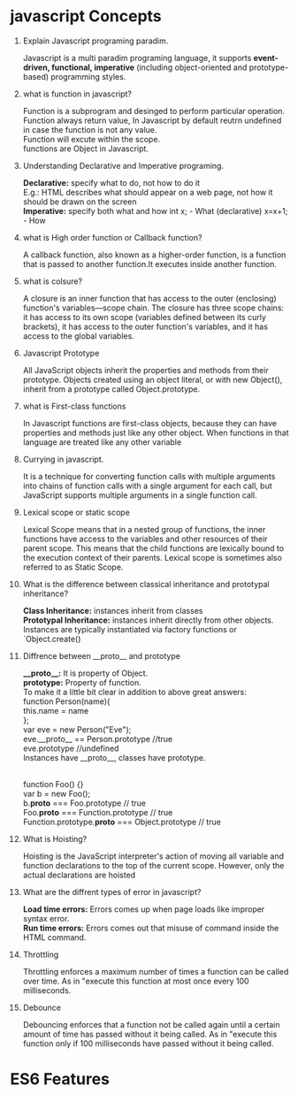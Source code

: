 <h1>javascript Concepts</h1>
  <ol>
  <li>
    Explain Javascript programing paradim.
    <p>
      Javascript is a multi paradim programing language, it supports <strong>event-driven, functional, imperative</strong> (including object-oriented and prototype-based) programming styles.
    </p>
  </li>
  <li>
    what is function in javascript?
    <p>
   Function is a subprogram and desinged to perform particular operation.<br>
   Function always return value, In Javascript by default reutrn undefined in case the function is not any value.<br>
   Function will excute within the scope.<br>
   functions are Object in Javascript.
    </p>
  </li>
  <li>
    Understanding Declarative and Imperative programing.
    <p>
      <strong>Declarative:</strong> specify what to do, not how to do it<br>
	    E.g.: HTML describes what should appear on a web page, not how it should be drawn on the screen<br>
      <strong>Imperative:</strong> specify both what and how
	    int x; - What (declarative)
	    x=x+1; - How
    </p>
  </li>
  <li>
    what is High order function or Callback function?
    <p>
     A callback function, also known as a higher-order function, is a function that is passed to another function.It executes inside another function.
    </p>
  </li>
  <li>
    what is colsure?
    <p> A closure is an inner function that has access to the outer (enclosing) function's variables—scope chain. The closure has three scope chains: it has access to its own scope (variables defined between its curly brackets), it has access to the outer function's variables, and it has access to the global variables.</p>
  </li>
  <li>
    Javascript Prototype  
   <p> All JavaScript objects inherit the properties and methods from their prototype. Objects created using an object literal, or with new Object(), inherit from a prototype called Object.prototype.</p>
  </li>
  <li> 
    what is First-class functions
    <p>
     In Javascript functions are first-class objects, because they can have properties and methods just like any other object.
     When functions in that language are treated like any other variable
    </p>
  </li>
  <li>
    Currying in javascript.
    <p>
      It is a technique for converting function calls with multiple arguments into chains of function calls with a single argument for each call, but JavaScript supports multiple arguments in a single function call. 
    </p>
    <li>
       Lexical scope or static scope
      <p>
        Lexical Scope means that in a nested group of functions, the inner functions have access to the variables and other resources of their parent scope. This means that the child functions are lexically bound to the execution context of their parents. Lexical scope is sometimes also referred to as Static Scope.
      </p>
    </li>
  <li>
     What is the difference between classical inheritance and prototypal inheritance?
    <p>
      <strong>Class Inheritance:</strong> instances inherit from classes<br>
      <strong>Prototypal Inheritance:</strong> instances inherit directly from other objects. Instances are typically instantiated via factory functions or `Object.create()
    </p>
  </li>
 <li> 
  Diffrence between __proto__ and  prototype
  <p>
   <strong> __proto__:</strong> It is property of Object.<br>
   <strong>prototype:</strong> Property of function.</br>
    To make it a little bit clear in addition to above great answers:<br>
function Person(name){<br>
    this.name = name<br>
 }; <br>
var eve = new Person("Eve");<br>
eve.__proto__ == Person.prototype //true<br>
eve.prototype  //undefined<br>
Instances have __proto__, classes have prototype.<br><br>

function Foo() {}<br>
var b = new Foo();<br>
b.__proto__ === Foo.prototype // true<br>
Foo.__proto__ === Function.prototype // true<br>
Function.prototype.__proto__ === Object.prototype // true<br>
  </p>
  </li>
  <li>
    What is Hoisting?
    <p>
      Hoisting is the JavaScript interpreter's action of moving all variable and function declarations to the top of the current scope. However, only the actual declarations are hoisted
    </p>
  </li>
  <li>
     What are the diffrent types of error in javascript?
    <p>
      <strong>Load time errors:</strong> Errors comes up when page loads like improper syntax error.<br>
      <strong>Run time errors:</strong> Errors comes out that misuse of command inside the HTML command.
    </p>
  </li>
  <li>
    Throttling
    <p>Throttling enforces a maximum number of times a function can be called over time. As in "execute this function at most once every 100 milliseconds.</p>
  </li>
  <li>
    Debounce
    <p>Debouncing enforces that a function not be called again until a certain amount of time has passed without it being called. As in "execute this function only if 100 milliseconds have passed without it being called.</p>
  </li>
  </ol>
    <h1> ES6 Features</h1>
